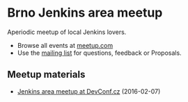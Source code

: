 # Brno Jenkins area meetup

Aperiodic meetup of local Jenkins lovers.

- Browse all events at [meetup.com](http://www.meetup.com/Brno-Jenkins-Area-Meetup/)
- Use the [mailing list](https://groups.google.com/forum/#!forum/brnojam) for questions, feedback or Proposals.


## Meetup materials

- [Jenkins area meetup at DevConf.cz](https://github.com/BrnoJAM/jam/tree/master/2016-02-07) (2016-02-07)
